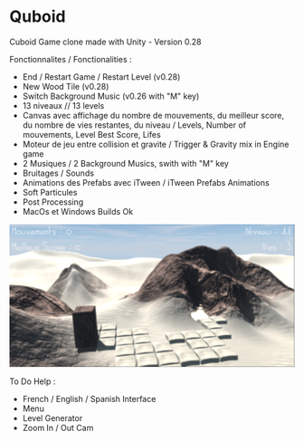 # Quboid
 Cuboid Game clone made with Unity - Version 0.28

Fonctionnalites / Fonctionalities :
- End / Restart Game / Restart Level (v0.28)
- New Wood Tile (v0.28)
- Switch Background Music (v0.26 with "M" key)
- 13 niveaux // 13 levels
- Canvas avec affichage du nombre de mouvements, du meilleur score, du nombre de vies restantes, du niveau / Levels, Number of mouvements, Level Best Score, Lifes
- Moteur de jeu entre collision et gravite / Trigger & Gravity mix in Engine game
- 2 Musiques / 2 Background Musics, swith with "M" key
- Bruitages / Sounds
- Animations des Prefabs avec iTween / iTween Prefabs Animations
- Soft Particules
- Post Processing
- MacOs et Windows Builds Ok

<img src="Capture.png" width="640">

To Do Help :
- French / English / Spanish Interface
- Menu
- Level Generator
- Zoom In / Out Cam
